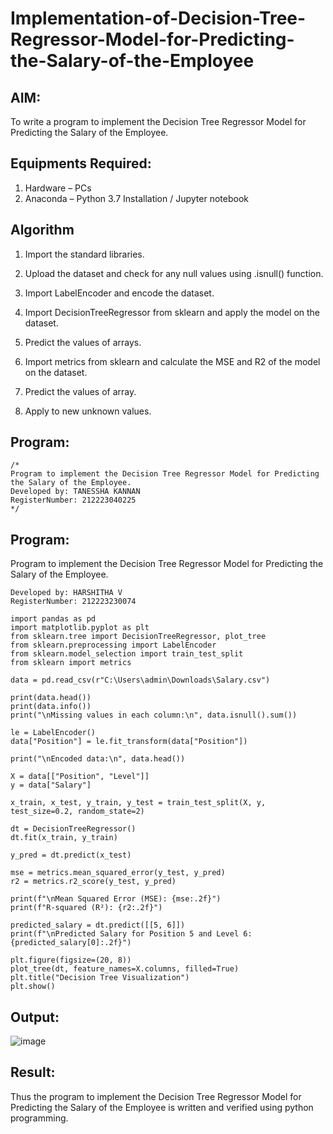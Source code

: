 # Implementation-of-Decision-Tree-Regressor-Model-for-Predicting-the-Salary-of-the-Employee

## AIM:
To write a program to implement the Decision Tree Regressor Model for Predicting the Salary of the Employee.

## Equipments Required:
1. Hardware – PCs
2. Anaconda – Python 3.7 Installation / Jupyter notebook

## Algorithm
1. Import the standard libraries.

2. Upload the dataset and check for any null values using .isnull() function.

3. Import LabelEncoder and encode the dataset.

4. Import DecisionTreeRegressor from sklearn and apply the model on the dataset.

5. Predict the values of arrays.

6. Import metrics from sklearn and calculate the MSE and R2 of the model on the dataset.

7. Predict the values of array.

8. Apply to new unknown values.

## Program:
```
/*
Program to implement the Decision Tree Regressor Model for Predicting the Salary of the Employee.
Developed by: TANESSHA KANNAN
RegisterNumber: 212223040225
*/
```

## Program:
Program to implement the Decision Tree Regressor Model for Predicting the Salary of the Employee.
```
Developed by: HARSHITHA V
RegisterNumber: 212223230074
```
```
import pandas as pd
import matplotlib.pyplot as plt
from sklearn.tree import DecisionTreeRegressor, plot_tree
from sklearn.preprocessing import LabelEncoder
from sklearn.model_selection import train_test_split
from sklearn import metrics

data = pd.read_csv(r"C:\Users\admin\Downloads\Salary.csv")

print(data.head())
print(data.info())
print("\nMissing values in each column:\n", data.isnull().sum())

le = LabelEncoder()
data["Position"] = le.fit_transform(data["Position"])

print("\nEncoded data:\n", data.head())

X = data[["Position", "Level"]]
y = data["Salary"]

x_train, x_test, y_train, y_test = train_test_split(X, y, test_size=0.2, random_state=2)

dt = DecisionTreeRegressor()
dt.fit(x_train, y_train)

y_pred = dt.predict(x_test)

mse = metrics.mean_squared_error(y_test, y_pred)
r2 = metrics.r2_score(y_test, y_pred)

print(f"\nMean Squared Error (MSE): {mse:.2f}")
print(f"R-squared (R²): {r2:.2f}")

predicted_salary = dt.predict([[5, 6]])
print(f"\nPredicted Salary for Position 5 and Level 6: {predicted_salary[0]:.2f}")

plt.figure(figsize=(20, 8))
plot_tree(dt, feature_names=X.columns, filled=True)
plt.title("Decision Tree Visualization")
plt.show()

```
## Output:
![image](https://github.com/user-attachments/assets/2ab3c067-4760-43cb-ac9d-88394c13fdfe)



## Result:
Thus the program to implement the Decision Tree Regressor Model for Predicting the Salary of the Employee is written and verified using python programming.
